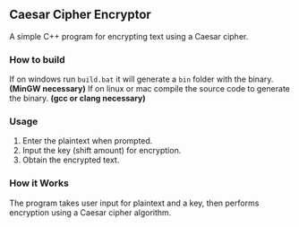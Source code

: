 ## Caesar Cipher Encryptor 
A simple C++ program for encrypting text using a Caesar cipher.

### How to build
If on windows run `build.bat` it will generate a `bin` folder with the binary. **(MinGW necessary)**
If on linux or mac compile the source code to generate the binary. **(gcc or clang necessary)**

### Usage
1. Enter the plaintext when prompted.
2. Input the key (shift amount) for encryption.
3. Obtain the encrypted text.

### How it Works
The program takes user input for plaintext and a key, then performs encryption using a Caesar cipher algorithm.
